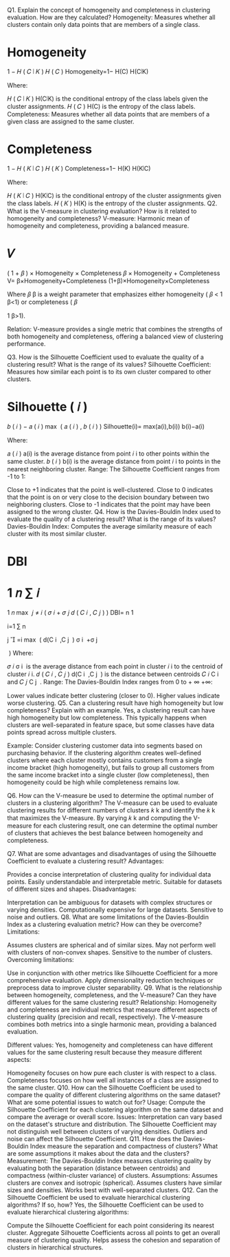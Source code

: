 Q1. Explain the concept of homogeneity and completeness in clustering evaluation. How are they calculated?
Homogeneity: Measures whether all clusters contain only data points that are members of a single class.

Homogeneity
=
1
−
𝐻
(
𝐶
∣
𝐾
)
𝐻
(
𝐶
)
Homogeneity=1− 
H(C)
H(C∣K)
​
 
Where:

𝐻
(
𝐶
∣
𝐾
)
H(C∣K) is the conditional entropy of the class labels given the cluster assignments.
𝐻
(
𝐶
)
H(C) is the entropy of the class labels.
Completeness: Measures whether all data points that are members of a given class are assigned to the same cluster.

Completeness
=
1
−
𝐻
(
𝐾
∣
𝐶
)
𝐻
(
𝐾
)
Completeness=1− 
H(K)
H(K∣C)
​
 
Where:

𝐻
(
𝐾
∣
𝐶
)
H(K∣C) is the conditional entropy of the cluster assignments given the class labels.
𝐻
(
𝐾
)
H(K) is the entropy of the cluster assignments.
Q2. What is the V-measure in clustering evaluation? How is it related to homogeneity and completeness?
V-measure: Harmonic mean of homogeneity and completeness, providing a balanced measure.

𝑉
=
(
1
+
𝛽
)
×
Homogeneity
×
Completeness
𝛽
×
Homogeneity
+
Completeness
V= 
β×Homogeneity+Completeness
(1+β)×Homogeneity×Completeness
​
 
Where 
𝛽
β is a weight parameter that emphasizes either homogeneity (
𝛽
<
1
β<1) or completeness (
𝛽
>
1
β>1).

Relation: V-measure provides a single metric that combines the strengths of both homogeneity and completeness, offering a balanced view of clustering performance.

Q3. How is the Silhouette Coefficient used to evaluate the quality of a clustering result? What is the range of its values?
Silhouette Coefficient: Measures how similar each point is to its own cluster compared to other clusters.

Silhouette
(
𝑖
)
=
𝑏
(
𝑖
)
−
𝑎
(
𝑖
)
max
⁡
(
𝑎
(
𝑖
)
,
𝑏
(
𝑖
)
)
Silhouette(i)= 
max(a(i),b(i))
b(i)−a(i)
​
 
Where:

𝑎
(
𝑖
)
a(i) is the average distance from point 
𝑖
i to other points within the same cluster.
𝑏
(
𝑖
)
b(i) is the average distance from point 
𝑖
i to points in the nearest neighboring cluster.
Range: The Silhouette Coefficient ranges from -1 to 1:

Close to +1 indicates that the point is well-clustered.
Close to 0 indicates that the point is on or very close to the decision boundary between two neighboring clusters.
Close to -1 indicates that the point may have been assigned to the wrong cluster.
Q4. How is the Davies-Bouldin Index used to evaluate the quality of a clustering result? What is the range of its values?
Davies-Bouldin Index: Computes the average similarity measure of each cluster with its most similar cluster.

DBI
=
1
𝑛
∑
𝑖
=
1
𝑛
max
⁡
𝑗
≠
𝑖
(
𝜎
𝑖
+
𝜎
𝑗
𝑑
(
𝐶
𝑖
,
𝐶
𝑗
)
)
DBI= 
n
1
​
  
i=1
∑
n
​
  
j

=i
max
​
 ( 
d(C 
i
​
 ,C 
j
​
 )
σ 
i
​
 +σ 
j
​
 
​
 )
Where:

𝜎
𝑖
σ 
i
​
  is the average distance from each point in cluster 
𝑖
i to the centroid of cluster 
𝑖
i.
𝑑
(
𝐶
𝑖
,
𝐶
𝑗
)
d(C 
i
​
 ,C 
j
​
 ) is the distance between centroids 
𝐶
𝑖
C 
i
​
  and 
𝐶
𝑗
C 
j
​
 .
Range: The Davies-Bouldin Index ranges from 0 to 
+
∞
+∞:

Lower values indicate better clustering (closer to 0).
Higher values indicate worse clustering.
Q5. Can a clustering result have high homogeneity but low completeness? Explain with an example.
Yes, a clustering result can have high homogeneity but low completeness. This typically happens when clusters are well-separated in feature space, but some classes have data points spread across multiple clusters.

Example:
Consider clustering customer data into segments based on purchasing behavior. If the clustering algorithm creates well-defined clusters where each cluster mostly contains customers from a single income bracket (high homogeneity), but fails to group all customers from the same income bracket into a single cluster (low completeness), then homogeneity could be high while completeness remains low.

Q6. How can the V-measure be used to determine the optimal number of clusters in a clustering algorithm?
The V-measure can be used to evaluate clustering results for different numbers of clusters 
𝑘
k and identify the 
𝑘
k that maximizes the V-measure. By varying 
𝑘
k and computing the V-measure for each clustering result, one can determine the optimal number of clusters that achieves the best balance between homogeneity and completeness.

Q7. What are some advantages and disadvantages of using the Silhouette Coefficient to evaluate a clustering result?
Advantages:

Provides a concise interpretation of clustering quality for individual data points.
Easily understandable and interpretable metric.
Suitable for datasets of different sizes and shapes.
Disadvantages:

Interpretation can be ambiguous for datasets with complex structures or varying densities.
Computationally expensive for large datasets.
Sensitive to noise and outliers.
Q8. What are some limitations of the Davies-Bouldin Index as a clustering evaluation metric? How can they be overcome?
Limitations:

Assumes clusters are spherical and of similar sizes.
May not perform well with clusters of non-convex shapes.
Sensitive to the number of clusters.
Overcoming limitations:

Use in conjunction with other metrics like Silhouette Coefficient for a more comprehensive evaluation.
Apply dimensionality reduction techniques or preprocess data to improve cluster separability.
Q9. What is the relationship between homogeneity, completeness, and the V-measure? Can they have different values for the same clustering result?
Relationship: Homogeneity and completeness are individual metrics that measure different aspects of clustering quality (precision and recall, respectively). The V-measure combines both metrics into a single harmonic mean, providing a balanced evaluation.

Different values: Yes, homogeneity and completeness can have different values for the same clustering result because they measure different aspects:

Homogeneity focuses on how pure each cluster is with respect to a class.
Completeness focuses on how well all instances of a class are assigned to the same cluster.
Q10. How can the Silhouette Coefficient be used to compare the quality of different clustering algorithms on the same dataset? What are some potential issues to watch out for?
Usage: Compute the Silhouette Coefficient for each clustering algorithm on the same dataset and compare the average or overall score.
Issues:
Interpretation can vary based on the dataset's structure and distribution.
The Silhouette Coefficient may not distinguish well between clusters of varying densities.
Outliers and noise can affect the Silhouette Coefficient.
Q11. How does the Davies-Bouldin Index measure the separation and compactness of clusters? What are some assumptions it makes about the data and the clusters?
Measurement: The Davies-Bouldin Index measures clustering quality by evaluating both the separation (distance between centroids) and compactness (within-cluster variance) of clusters.
Assumptions:
Assumes clusters are convex and isotropic (spherical).
Assumes clusters have similar sizes and densities.
Works best with well-separated clusters.
Q12. Can the Silhouette Coefficient be used to evaluate hierarchical clustering algorithms? If so, how?
Yes, the Silhouette Coefficient can be used to evaluate hierarchical clustering algorithms:

Compute the Silhouette Coefficient for each point considering its nearest cluster.
Aggregate Silhouette Coefficients across all points to get an overall measure of clustering quality.
Helps assess the cohesion and separation of clusters in hierarchical structures.
